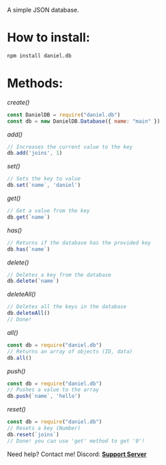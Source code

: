 A simple JSON database.

# How to install:
```bat
npm install daniel.db
```


# Methods:

*create()*

```js
const DanielDB = require("daniel.db")
const db = new DanielDB.Database({ name: "main" })
```

*add()*

```js
// Increases the current value to the key
db.add('joins', 1)
```

*set()*

```js
// Sets the key to value
db.set(`name`, 'daniel')
```

*get()*

```js
// Get a value from the key
db.get(`name`)
```

*has()*

```js
// Returns if the database has the provided key
db.has(`name`)
```

*delete()*

```js
// Deletes a key from the database
db.delete(`name`)
```

*deleteAll()*

```js
// Deletes all the keys in the database
db.deleteAll()
// Done!
```

*all()*

```js
const db = require("daniel.db")
// Returns an array of objects (ID, data)
db.all()

```

*push()*

```js
const db = require("daniel.db")
// Pushes a value to the array
db.push(`name`, 'hello')
```

*reset()*

```js
const db = require("daniel.db")
// Resets a key (Number)
db.reset(`joins`)
// Done! you can use 'get' method to get '0'!
```

Need help? Contact me!
Discord: [**Support Server**](https://discord.gg/ay)